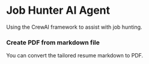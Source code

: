 # Job Hunter AI Agent
Using the CrewAI framework to assist with job hunting.

### Create PDF from markdown file
You can convert the tailored resume markdown to PDF.
